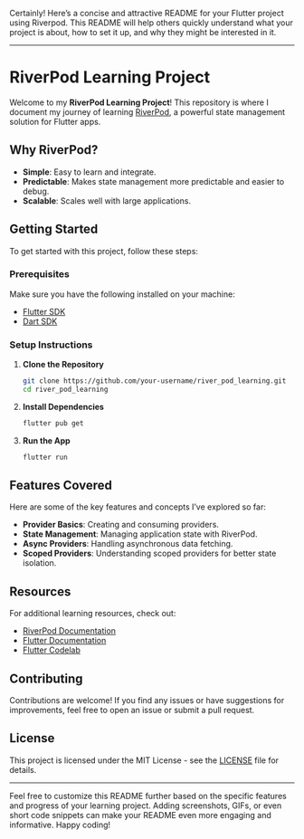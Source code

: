 Certainly! Here’s a concise and attractive README for your Flutter project using Riverpod. This README will help others quickly understand what your project is about, how to set it up, and why they might be interested in it.

---

# RiverPod Learning Project

Welcome to my **RiverPod Learning Project**! This repository is where I document my journey of learning [RiverPod](https://riverpod.dev/), a powerful state management solution for Flutter apps.

## Why RiverPod?

- **Simple**: Easy to learn and integrate.
- **Predictable**: Makes state management more predictable and easier to debug.
- **Scalable**: Scales well with large applications.

## Getting Started

To get started with this project, follow these steps:

### Prerequisites

Make sure you have the following installed on your machine:
- [Flutter SDK](https://flutter.dev/docs/get-started/install)
- [Dart SDK](https://dart.dev/get-dart)

### Setup Instructions

1. **Clone the Repository**

   ```bash
   git clone https://github.com/your-username/river_pod_learning.git
   cd river_pod_learning
   ```

2. **Install Dependencies**

   ```bash
   flutter pub get
   ```

3. **Run the App**

   ```bash
   flutter run
   ```

## Features Covered

Here are some of the key features and concepts I’ve explored so far:

- **Provider Basics**: Creating and consuming providers.
- **State Management**: Managing application state with RiverPod.
- **Async Providers**: Handling asynchronous data fetching.
- **Scoped Providers**: Understanding scoped providers for better state isolation.

## Resources

For additional learning resources, check out:

- [RiverPod Documentation](https://riverpod.dev/)
- [Flutter Documentation](https://docs.flutter.dev/)
- [Flutter Codelab](https://flutter.dev/docs/get-started/codelab)

## Contributing

Contributions are welcome! If you find any issues or have suggestions for improvements, feel free to open an issue or submit a pull request.

## License

This project is licensed under the MIT License - see the [LICENSE](LICENSE) file for details.

---

Feel free to customize this README further based on the specific features and progress of your learning project. Adding screenshots, GIFs, or even short code snippets can make your README even more engaging and informative. Happy coding!
